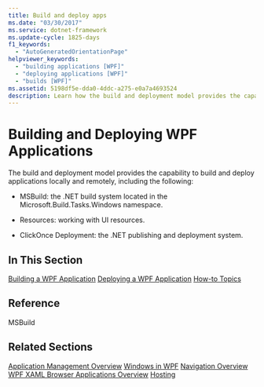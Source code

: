 ```yaml
---
title: Build and deploy apps
ms.date: "03/30/2017"
ms.service: dotnet-framework
ms.update-cycle: 1825-days
f1_keywords:
  - "AutoGeneratedOrientationPage"
helpviewer_keywords:
  - "building applications [WPF]"
  - "deploying applications [WPF]"
  - "builds [WPF]"
ms.assetid: 5198df5e-dda0-4ddc-a275-e0a7a4693524
description: Learn how the build and deployment model provides the capability to build and deploy applications locally and remotely.
---
```

# Building and Deploying WPF Applications

The build and deployment model provides the capability to build and deploy applications locally and remotely, including the following:

- MSBuild: the .NET build system located in the Microsoft.Build.Tasks.Windows namespace.

- Resources: working with UI resources.

- ClickOnce Deployment: the .NET publishing and deployment system.

## In This Section

[Building a WPF Application](building-a-wpf-application-wpf.md)
[Deploying a WPF Application](deploying-a-wpf-application-wpf.md)
[How-to Topics](build-and-deploy-how-to-topics.md)

## Reference

MSBuild

## Related Sections

[Application Management Overview](application-management-overview.md)
  [Windows in WPF](windows-in-wpf-applications.md)
  [Navigation Overview](navigation-overview.md)
  [WPF XAML Browser Applications Overview](wpf-xaml-browser-applications-overview.md)
  [Hosting](hosting-wpf-applications.md)
